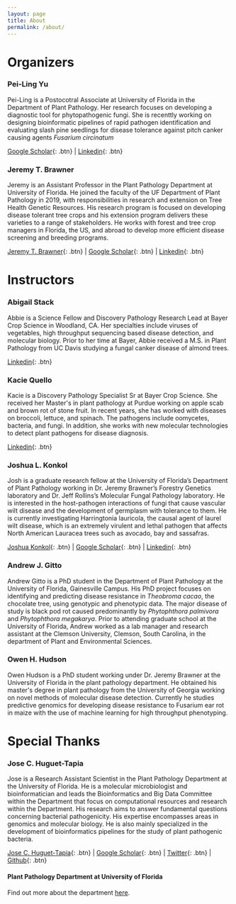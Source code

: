 ```yaml
---
layout: page
title: About
permalink: /about/
---
```


# Organizers

### Pei-Ling Yu

Pei-Ling is a Postocotral Associate at University of Florida in the Department of Plant Pathology. Her research focuses on developing a diagnostic tool for phytopathogenic fungi. She is recenttly working on designing bioinformatic pipelines of rapid pathogen identification and evaluating slash pine seedlings for disease tolerance against pitch canker causing agents *Fusarium circinatum*

[Google Scholar](https://scholar.google.com/citations?user=hxkX-WgAAAAJ&hl=en){: .btn} |
[Linkedin](https://www.linkedin.com/in/pei-ling-yu-384299117/){: .btn} 

### Jeremy T. Brawner

Jeremy is an Assistant Professor in the Plant Pathology Department at University of Florida. He joined the faculty of the UF Department of Plant Pathology in 2019, with responsibilities in research and extension on Tree Health Genetic Resources. His research program is focused on developing disease tolerant tree crops and his extension program delivers these varieties to a range of stakeholders. He works with forest and tree crop managers in Florida, the US, and abroad to develop more efficient disease screening and breeding programs.

[Jeremy T. Brawner](https://plantpath.ifas.ufl.edu/people/faculty-pages/jeremy-brawner/){: .btn} |
[Google Scholar](https://scholar.google.com.au/citations?user=EvI9HSkAAAAJ&hl=en){: .btn} |
[Linkedin](https://www.linkedin.com/in/jeremy-brawner-50025136/){: .btn} 

# Instructors

### Abigail Stack

Abbie is a Science Fellow and Discovery Pathology Research Lead at Bayer Crop Science in Woodland, CA. Her specialties include viruses of vegetables, high throughput sequencing based disease detection, and molecular biology. Prior to her time at Bayer, Abbie received a M.S. in Plant Pathology from UC Davis studying a fungal canker disease of almond trees. 

[Linkedin](https://www.linkedin.com/in/abigail-stack-159353111/){: .btn} 

### Kacie Quello

Kacie is a Discovery Pathology Specialist Sr at Bayer Crop Science. She received her Master's in plant pathology at Purdue working on apple scab and brown rot of stone fruit. In recent years, she has worked with diseases on broccoli, lettuce, and spinach. The pathogens include oomycetes, bacteria, and fungi. In addition, she works with new molecular technologies to detect plant pathogens for disease diagnosis.

[Linkedin](https://www.linkedin.com/in/kacie-quello-84947b4b/){: .btn} 

### Joshua L. Konkol

Josh is a graduate research fellow at the University of Florida’s Department of Plant Pathology working in Dr. Jeremy Brawner’s Forestry Genetics laboratory and Dr. Jeff Rollins’s Molecular Fungal Pathology laboratory. He is interested in the host-pathogen interactions of fungi that cause vascular wilt disease and the development of germplasm with tolerance to them. He is currently investigating Harringtonia lauricola, the causal agent of laurel wilt disease, which is an extremely virulent and lethal pathogen that affects North American Lauracea trees such as avocado, bay and sassafras. 

[Joshua Konkol](https://plantpath.ifas.ufl.edu/people/graduate-student-pages/joshua-konkol/){: .btn} |
[Google Scholar](https://scholar.google.com/citations?hl=en&user=dTX4BqkAAAAJ&view_op=list_works&sortby=pubdate){: .btn} | 
[Linkedin](https://www.linkedin.com/in/joshua-konkol-5051a8176/){: .btn}   

### Andrew J. Gitto

Andrew Gitto is a PhD student in the Department of Plant Pathology at the University of Florida, Gainesville Campus. His PhD project focuses on identifying and predicting disease resistance in *Theobroma cacao*, the chocolate tree, using genotypic and phenotypic data. The major disease of study is black pod rot caused predominantly by *Phytophthora palmivora* and *Phytophthora megakarya*. Prior to attending graduate school at the University of Florida, Andrew worked as a lab manager and research assistant at the Clemson University, Clemson, South Carolina, in the department of Plant and Environmental Sciences.

### Owen H. Hudson 

Owen Hudson is a PhD student working under Dr. Jeremy Brawner at the University of Florida in the plant pathology department. He obtained his master's degree in plant pathology from the University of Georgia working on novel methods of molecular disease detection. Currently he studies predictive genomics for developing disease resistance to Fusarium ear rot in maize with the use of machine learning for high throughput phenotyping.

# Special Thanks

### Jose C. Huguet-Tapia 

Jose is a Research Assistant Scientist in the Plant Pathology Department at the University of Florida. He is a molecular microbiologist and bioinformatician and leads the Bioinformatics and Big Data Committee within the Department that focus on computational resources and research within the Department. His research aims to answer fundamental questions concerning bacterial pathogenicity. His expertise encompasses areas in genomics and molecular biology. He is also mainly specialized in the development of bioinformatics pipelines for the study of plant pathogenic bacteria.

[Jose C. Huguet-Tapia](https://plantpath.ifas.ufl.edu/people/assistant-scientists/jose-huguet-tapia/){: .btn} |
[Google Scholar](https://scholar.google.com/citations?user=ITJtCqQAAAAJ&hl=en&oi=ao){: .btn} | 
[Twitter](https://twitter.com/Joxcar73){: .btn} |
[Github](https://github.com/joscarhuguet){: .btn}

#### Plant Pathology Department at University of Florida

Find out more about the department [here](https://plantpath.ifas.ufl.edu/). 

